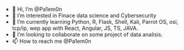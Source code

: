- 👋 Hi, I’m @Pa1em0n
- 👀 I’m interested in Finace data science and Cybersecurity
- 🌱 I’m currently learning Python, R, Flask, Shell, Kali, Parrot OS, osi, tcp/ip, wep app with React, Angular, JS, TS, JAVA.
- 💞️ I’m looking to collaborate on some project of data analisis.
- 📫 How to reach me @Pa1em0n

<!---
Pa1em0n/Pa1em0n is a ✨ special ✨ repository because its `README.md` (this file) appears on your GitHub profile.
You can click the Preview link to take a look at your changes.
--->
